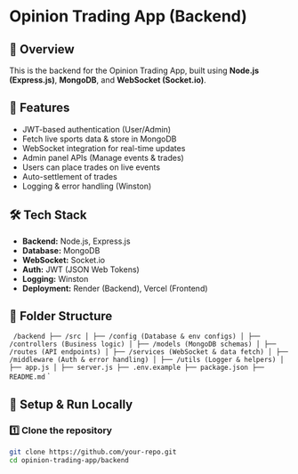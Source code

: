 # Opinion Trading App (Backend)

## 📌 Overview
This is the backend for the Opinion Trading App, built using **Node.js (Express.js)**, **MongoDB**, and **WebSocket (Socket.io)**.

## 🚀 Features
- JWT-based authentication (User/Admin)
- Fetch live sports data & store in MongoDB
- WebSocket integration for real-time updates
- Admin panel APIs (Manage events & trades)
- Users can place trades on live events
- Auto-settlement of trades
- Logging & error handling (Winston)

## 🛠 Tech Stack
- **Backend:** Node.js, Express.js
- **Database:** MongoDB
- **WebSocket:** Socket.io
- **Auth:** JWT (JSON Web Tokens)
- **Logging:** Winston
- **Deployment:** Render (Backend), Vercel (Frontend)

## 📂 Folder Structure
`
 /backend ├── /src │ ├── /config (Database & env configs) │ ├── /controllers (Business logic) │ ├── /models (MongoDB schemas) │ ├── /routes (API endpoints) │ ├── /services (WebSocket & data fetch) │ ├── /middleware (Auth & error handling) │ ├── /utils (Logger & helpers) │ ├── app.js │ ├── server.js ├── .env.example ├── package.json ├── README.md`
 `

 
## 🔧 Setup & Run Locally
### **1️⃣ Clone the repository**
```sh
git clone https://github.com/your-repo.git
cd opinion-trading-app/backend
